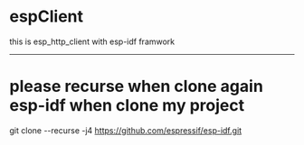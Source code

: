 # espClient
this is esp_http_client with esp-idf framwork
***
# please recurse when clone again esp-idf when clone my project
git clone --recurse -j4 https://github.com/espressif/esp-idf.git
